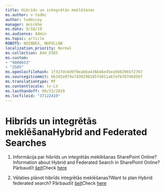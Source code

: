 ```yaml
---
title: Hibrīds un integrētās meklēšanas
ms.author: v-todmc
author: todmccoy
manager: mnirkhe
ms.date: 9/18/19
ms.audience: Admin
ms.topic: article
ROBOTS: NOINDEX, NOFOLLOW
localization_priority: Normal
ms.collection: Adm_O365
ms.custom:
- "9000653"
- "2505"
ms.openlocfilehash: 1f31fdc6d9f0eab6a436b46e45ea5663965f2767
ms.sourcegitcommit: 6b102e079a7d30298105fd811a67efb707d6d5bf
ms.translationtype: MT
ms.contentlocale: lv-LV
ms.lasthandoff: 09/23/2019
ms.locfileid: "37122410"
---
```

# <a name="hybrid-and-federated-searches"></a><span data-ttu-id="35f4f-102">Hibrīds un integrētās meklēšana</span><span class="sxs-lookup"><span data-stu-id="35f4f-102">Hybrid and Federated Searches</span></span> 

1. <span data-ttu-id="35f4f-103">Informācija par hibrīds un integrētās meklēšanas SharePoint Online?</span><span class="sxs-lookup"><span data-stu-id="35f4f-103">Information about Hybrid and Federated Search in SharePoint Online?</span></span>
    <span data-ttu-id="35f4f-104">Pārbaudīt [šeit](https://docs.microsoft.com/sharepoint/hybrid/hybrid-search-in-sharepoint)</span><span class="sxs-lookup"><span data-stu-id="35f4f-104">Check [here](https://docs.microsoft.com/sharepoint/hybrid/hybrid-search-in-sharepoint)</span></span>

2. <span data-ttu-id="35f4f-105">Vēlaties plānot hibrīds integrētās meklēšanas?</span><span class="sxs-lookup"><span data-stu-id="35f4f-105">Want to plan Hybrid federated search?</span></span>
    <span data-ttu-id="35f4f-106">Pārbaudīt [šeit](https://docs.microsoft.com/sharepoint/hybrid/plan-hybrid-federated-search)</span><span class="sxs-lookup"><span data-stu-id="35f4f-106">Check [here](https://docs.microsoft.com/sharepoint/hybrid/plan-hybrid-federated-search)</span></span>